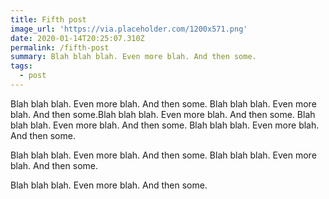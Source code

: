 ```yaml
---
title: Fifth post
image_url: 'https://via.placeholder.com/1200x571.png'
date: 2020-01-14T20:25:07.310Z
permalink: /fifth-post
summary: Blah blah blah. Even more blah. And then some.
tags:
  - post
---
```

Blah blah blah. Even more blah. And then some. Blah blah blah. Even more blah. And then some.Blah blah blah. Even more blah. And then some. Blah blah blah. Even more blah. And then some. Blah blah blah. Even more blah. And then some.



Blah blah blah. Even more blah. And then some. Blah blah blah. Even more blah. And then some.

Blah blah blah. Even more blah. And then some.
